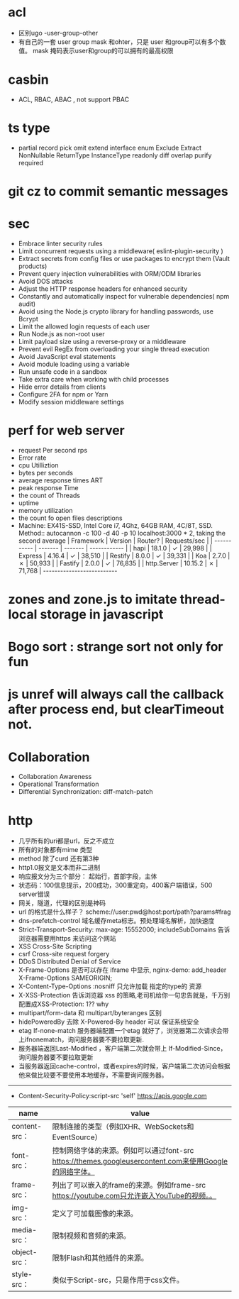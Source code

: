 # acl
 - 区别ugo -user-group-other
 - 有自己的一套 user group mask 和ohter，只是 user 和group可以有多个数值。 mask 掩码表示user和group的可以拥有的最高权限
  
# casbin
- ACL, RBAC, ABAC , not support PBAC
# ts type
- partial record pick omit extend interface enum Exclude Extract NonNullable ReturnType InstanceType readonly diff overlap purify required 
# git cz to commit semantic messages
# sec
- Embrace linter security rules
- Limit concurrent requests using a middleware( eslint-plugin-security )
- Extract secrets from config files or use packages to encrypt them (Vault products)
- Prevent query injection vulnerabilities with ORM/ODM libraries
- Avoid DOS attacks 
- Adjust the HTTP response headers for enhanced security
- Constantly and automatically inspect for vulnerable dependencies( npm audit)
- Avoid using the Node.js crypto library for handling passwords, use Bcrypt
- Limit the allowed login requests of each user
- Run Node.js as non-root user
- Limit payload size using a reverse-proxy or a middleware
- Prevent evil RegEx from overloading your single thread execution
- Avoid JavaScript eval statements
- Avoid module loading using a variable
- Run unsafe code in a sandbox
- Take extra care when working with child processes
- Hide error details from clients
- Configure 2FA for npm or Yarn
- Modify session middleware settings

# perf for web server 
- request Per second rps
- Error rate
- cpu Utilliztion
- bytes per seconds
- average response times ART
- peak response Time
- the count of Threads
- uptime
- memory utilization
- the count fo open files descriptions
-  Machine: EX41S-SSD, Intel Core i7, 4Ghz, 64GB RAM, 4C/8T, SSD. Method:: autocannon -c 100 -d 40 -p 10 localhost:3000 * 2, taking the second average
   | Framework   | Version | Router? | Requests/sec |
   | ----------- | ------- | ------- | ------------ |
   | hapi        | 18.1.0  | ✓       | 29,998       |
   | Express     | 4.16.4  | ✓       | 38,510       |
   | Restify     | 8.0.0   | ✓       | 39,331       |
   | Koa         | 2.7.0   | ✗       | 50,933       |
   | Fastify     | 2.0.0   | ✓       | 76,835       |
   | http.Server | 10.15.2 | ✗       | 71,768       |
        --------------------------

# zones and zone.js to imitate thread-local storage in javascript
# Bogo sort : strange sort not only for fun  
# js unref will always call the callback after process end, but clearTimeout not.


# Collaboration
- Collaboration Awareness
- Operational Transformation 
- Differential Synchronization:  diff-match-patch
 
 
 
# http  
 * 几乎所有的uri都是url，反之不成立
* 所有的对象都有mime 类型
* method 除了curd 还有第3种
* http1.0报文是文本而非二进制
* 响应报文分为三个部分： 起始行，首部字段，主体
* 状态码：100信息提示，200成功，300重定向，400客户端错误，500 server错误
* 网关，隧道，代理的区别是神码
* url 的格式是什么样子？ scheme://user:pwd@host:port/path?params#frag
* dns-prefetch-control  域名缓存meta标志。预处理域名解析，加快速度
* Strict-Transport-Security: max-age: 15552000; includeSubDomains 告诉浏览器需要用https 来访问这个网站
* XSS Cross-Site Scripting 
* csrf Cross-site request forgery
* DDoS Distributed Denial of Service
* X-Frame-Options 是否可以存在  iframe 中显示, nginx-demo: add_header X-Frame-Options SAMEORIGIN;
* X-Content-Type-Options :nosniff 只允许加载 指定的type的 资源
* X-XSS-Protection 告诉浏览器 xss 的策略,老司机给你一句忠告就是，千万别配置成XSS-Protection: 1?? why
* multipart/form-data  和 multipart/byteranges 区别
* hidePoweredBy 去除 X-Powered-By header 可以 保证系统安全
* etag If-none-match 服务器端配置一个etag 就好了，浏览器第二次请求会带上ifnonematch，询问服务器要不要拉取更新.
* 服务器端返回Last-Modified ，客户端第二次就会带上 If-Modified-Since，询问服务器要不要拉取更新
* 当服务器返回cache-control，或者expires的时候，客户端第二次访问会根据他来做比较要不要使用本地缓存，不需要询问服务器。

---------------------


* Content-Security-Policy:script-src 'self' https://apis.google.com

| name          | value                                                                                                 |
| ------------- | ----------------------------------------------------------------------------------------------------- |
| content-src： | 限制连接的类型（例如XHR、WebSockets和EventSource）                                                    |
| font-src：    | 控制网络字体的来源。例如可以通过font-src https://themes.googleusercontent.com来使用Google的网络字体。 |
| frame-src：   | 列出了可以嵌入的frame的来源。例如frame-src https://youtube.com只允许嵌入YouTube的视频。。             |
| img-src：     | 定义了可加载图像的来源。                                                                              |
| media-src：   | 限制视频和音频的来源。                                                                                |
| object-src：  | 限制Flash和其他插件的来源。                                                                           |
| style-src：   | 类似于Script-src，只是作用于css文件。                                                                 |
